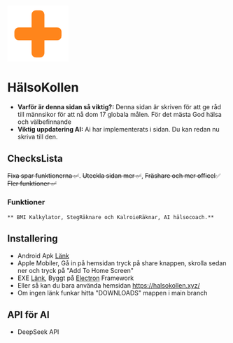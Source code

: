 ![alt text](https://raw.githubusercontent.com/ttvhipo/HalsoKollen/refs/heads/main/bilder/image.png)
# HälsoKollen
- **Varför är denna sidan så viktig?:** Denna sidan är skriven för att ge råd till männsikor för att nå dom 17 globala målen. För det mästa God hälsa och välbefinnande
- **Viktig uppdatering AI:** Ai har implementerats i sidan. Du kan redan nu skriva till den.
## ChecksLista
~~Fixa spar funktionerna ✅~~. ~~Uteckla sidan mer ✅~~, ~~Fräshare och mer officel~~✅ ~~Fler funktioner ✅~~
### Funktioner
	** BMI Kalkylator, StegRäknare och KalroieRäknar, AI hälsocoach.**
 ## Installering
- Android Apk [Länk](https://file.io/tPPsIXH2vAgT)
- Apple Mobiler, Gå in på hemsidan tryck på share knappen, skrolla sedan ner och tryck på "Add To Home Screen"
- EXE [Länk](https://file.io/hVnjLo4ZzU7d), Byggt på [Electron](https://www.electronjs.org/) Framework
- Eller så kan du bara använda hemsidan https://halsokollen.xyz/
- Om ingen länk funkar hitta "DOWNLOADS" mappen i main branch
 ## API för AI
 - DeepSeek API
